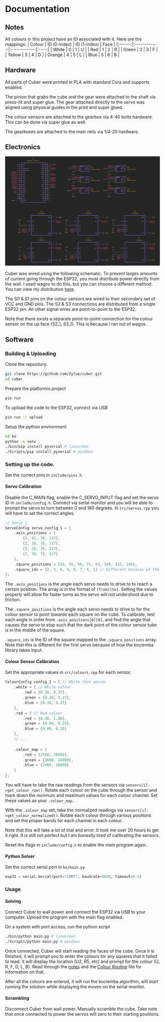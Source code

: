 # Documentation

## Notes
All colours in this project have an ID associated with it. Here are the mappings:
| Colour | ID (0-index) | ID (1-index) | Face |
|:------:|:------------:|:------------:|:----:|
| White  | 0            | 1            | U    |
| Red    | 1            | 2            | R    |
| Green  | 2            | 3            | F    |
| Yellow | 3            | 4            | D    |
| Orange | 4            | 5            | L    |
| Blue   | 5            | 6            | B    |

## Hardware
All parts of Cuber were printed in PLA with standard Cura and supports enabled.

The pinion that grabs the cube and the gear were attached to the shaft via press-fit and super glue. The gear attached directly to the servo was aligned using physical guides in the print and super glued.

The colour sensors are attached to the gearbox via 4-40 bolts hardware. This can be done via super glue as well.

The gearboxes are attached to the main nets via 1/4-20 hardware.

## Electronics
<img src="../journal/image copy 10.png">

Cuber was wired using the following schematic. To prevent larges amounts of current going through the ESP32, you must distribute power directly from the wall. I used wagos to do this, but you can choose a different method. You can view my distribution [here](./WIRING.md).

The S0 & S1 pins on the colour sensors are wired to their secondary set of VCC and GND pins. The S2 & S3 connections are distributed from a single ESP32 pin. All other signal wires are point-to-point to the ESP32.

Note that there exists a separate point-to-point connection for the colour sensor on the up face (S2_1, S3_1). This is because I ran out of wagos.

## Software
### Building & Uploading
Clone the repository.
```bash
git clone https://github.com/Zylve/cuber.git
cd cuber
```

Prepare the platformio project
```bash
pio run
```

To upload the code to the ESP32, connect via USB
```bash
pio run -t upload
```

Setup the python environment
```bash
cd ko
python -m venv .
./bin/pip install pyserial # linux/mac
./Scripts/pip install pyserial # windows
```

### Setting up the code.
Set the correct pins in `include/pins.h`.

#### Servo Calibration
Disable the C_MAIN flag, enable the C_SERVO_INPUT flag and set the servo ID in `include/config.h`. Connect via serial monitor and you will be able to prompt the servo to turn between 0 and 180 degrees. In `src/servos.cpp` you will have to set the correct angles.

```cpp
// Servo 1
ServoConfig servo_config_1 = {
    .axis_positions = {
        {2, 42, 78, 117},
        {2, 38, 78, 117},
        {2, 38, 78, 117},
        {2, 38, 72, 117}
    },
    .square_positions = {20, 35, 56, 71, 93, 109, 132, 149},
    .square_ids = {2, 3, 6, 9, 8, 7, 4, 1} // Different because of the net in the algorithm :/
};
```

The `.axis_positions` is the angle each servo needs to drive to to reach a certain position. The array is in the format of `[from][to]`. Setting the values properly will allow for faster turns as the servo will not undershoot due to friction.

The `.square_positions` is the angle each servo needs to drive to for the colour sensor to point towards each square on the cube. To calibrate, test each angle in order from `.axis_positions[0][0]`, and find the angle that causes the servo to stop such that the dark point of the colour sensor tube is in the middle of the square.

`.square_ids` is the ID of the square mapped to the `.square_positions` array. Note that this is different for the first servo because of how the kociemba library takes input.

#### Colour Sensor Calibration
Set the appropriate values in `src/colours.cpp` for each sensor.

```cpp
ColourConfig config_1 = { // White face sensor
    .white = { // White colour
        .red = {0.30, 0.37},
        .green = {0.30, 0.37},
        .blue = {0.30, 0.37}
    },
    .red = { // Red colour
        .red = {0.48, 1.00},
        .green = {0.00, 0.25},
        .blue = {0.00, 0.20}
    },
    // ...

    .colour_map = {
        .red = {2500, 38000},
        .green = {3600, 24000},
        .blue = {3400, 18000}
    }
};
```

You will have to take the raw readings from the sensors via `sensors[i]->get_colour_raw()`. Rotate each colour on the cube through the sensor and mark down the minimum and maximum values for each colour channel. Set these values as your `.colour_map`.

With the `.colour_map` set, take the normalized readings via `sensors[i]->get_colour_normalized()`. Rotate each colour through various positions and set the proper bands for each channel in each colour.

Note that this will take a lot of trial and error. It took me over 20 hours to get it right. It is still not perfect but I am honestly tired of calibrating the sensors.

Reset the flags in `include/config.h` to enable the main program again.

#### Python Solver
Set the correct serial port in `ko/main.py`
```python
esp32 = serial.Serial(port="COM7", baudrate=9600, timeout=0.1)
```

### Usage

#### Solving
Connect Cuber to wall power and connect the ESP32 via USB to your computer. Upload the program with the main flag enabled.

On a system with port access, run the python script
```bash
./bin/python main.py # linux/mac
./Scripts/python main.py # windows
```
Once connected, Cuber will start reading the faces of the cube. Once it is finished, it will prompt you to enter the colours for any squares that it failed to read. It will display the location (U2, R5, etc) and prompt for the colour (U, R, F, D, L, B). Read through the [notes](#notes) and the [Colour Routine](./COLOURS.md) file for information on that.

After all the colours are entered, it will run the kociemba algorithm, will start running the solution while displaying the moves on the serial monitor.

#### Scrambling
Disconnect Cuber from wall power. Manually scramble the cube. Take note that once connected to power the servos will zero to their starting positions.
